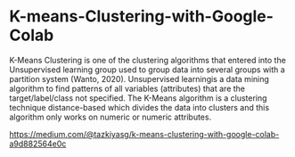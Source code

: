 # K-means-Clustering-with-Google-Colab
K-Means Clustering is one of the clustering algorithms that entered into the Unsupervised learning group used to group data into several groups with a partition system (Wanto, 2020). Unsupervised learningis a data mining algorithm to find patterns of all variables (attributes) that are the target/label/class not specified. The K-Means algorithm is a clustering technique distance-based which divides the data into clusters and this algorithm only works on numeric or numeric attributes.

https://medium.com/@tazkiyasg/k-means-clustering-with-google-colab-a9d882564e0c
